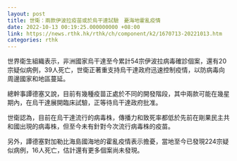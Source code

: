 ```yaml
---
layout: post
title: 世衛：兩款伊波拉疫苗或於烏干達試驗　憂海地霍亂疫情
date: 2022-10-13 00:19:25.000000000 +08:00
link: https://news.rthk.hk/rthk/ch/component/k2/1670713-20221013.htm
categories: rthk
---
```


世界衛生組織表示，非洲國家烏干達至今累計54宗伊波拉病毒確診個案，還有20宗疑似病例，39人死亡，世衛正著重支持烏干達政府迅速控制疫情，以防病毒向周邊國家和地區蔓延。

總幹事譚德塞又說，目前有幾種疫苗正處於不同的開發階段，其中兩款可能在幾星期內，在烏干達展開臨床試驗，正等待烏干達政府批准。

世衛認為，目前在烏干達流行的病毒株，傳播力和致死率都低於先前在剛果民主共和國出現的病毒株，但至今未有針對今次流行病毒株的疫苗。

另外，譚德塞對加勒比海島國海地的霍亂疫情表示擔憂，當地至今已發現224宗疑似病例，16人死亡，估計還有更多個案尚未發現。
